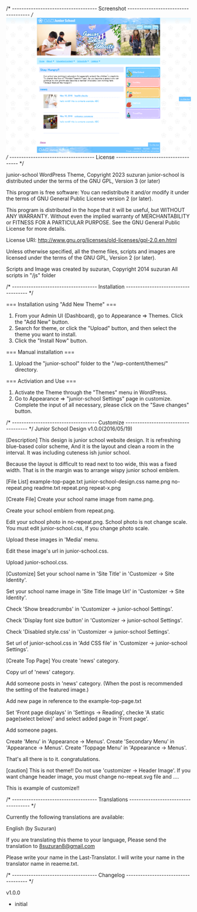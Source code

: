 /* ------------------------------------
Screenshot
------------------------------------ */
<img alt="画面のスクリーンショット" src="https://github.com/8suzuran8/wordpress-theme-junior-school/blob/5d08466342c72268e090e7b9de76febab7dc737a/screenshot.png">
/* ------------------------------------
License
------------------------------------ */

junior-school WordPress Theme, Copyright 2023 suzuran
junior-school is distributed under the terms of the GNU GPL, Version 3 (or later)

This program is free software:
You can redistribute it and/or modify it under the terms of GNU General Public License version 2 (or later).

This program is distributed in the hope that it will be useful, but WITHOUT ANY WARRANTY.
Without even the implied warranty of MERCHANTABILITY or FITNESS FOR A PARTICULAR PURPOSE.
See the GNU General Public License for more details.

License URI: http://www.gnu.org/licenses/old-licenses/gpl-2.0.en.html

Unless otherwise specified, all the theme files, scripts and images are licensed under the terms of the GNU GPL, Version 2 (or later).

Scripts and Image was created by suzuran, Copyright 2014 suzuran
All scripts in "/js" folder

/* ------------------------------------
Installation
------------------------------------ */

=== Installation using "Add New Theme" ===
1. From your Admin UI (Dashboard), go to Appearance => Themes. Click the "Add New" button.
2. Search for theme, or click the "Upload" button, and then select the theme you want to install.
3. Click the "Install Now" button.

=== Manual installation ===
1. Upload the "junior-school" folder to the "/wp-content/themes/" directory.

=== Activiation and Use ===
1. Activate the Theme through the "Themes" menu in WordPress.
2. Go to Appearance => "junior-school Settings" page in customize. Complete the input of all necessary, please click on the "Save changes" button.

/* ------------------------------------
Customize
------------------------------------ */
Junior School Design v1.0.0(2016/05/19)

[Description]
This design is junior school website design.
It is refreshing blue-based color scheme,
And it is the layout and clean a room in the interval.
It was including cuteness ish junior school.

Because the layout is difficult to read next to too wide, this was a fixed width.
That is in the margin was to arrange wispy junior school emblem.

[File List]
example-top-page.txt
junior-school-design.css
name.png
no-repeat.png
readme.txt
repeat.png
repeat-x.png

[Create File]
Create your school name image from name.png.

Create your school emblem from repeat.png.

Edit your school photo in no-repeat.png.
School photo is not change scale.
You must edit junior-school.css, if you change photo scale.

Upload these images in 'Media' menu.

Edit these image's url in junior-school.css.

Upload junior-school.css.

[Customize]
Set your school name in 'Site Title' in 'Customizer -> Site Identity'.

Set your school name image in 'Site Title Image Url' in 'Customizer -> Site Identity'.

Check 'Show breadcrumbs' in 'Customizer -> junior-school Settings'.

Check 'Display font size button' in 'Customizer -> junior-school Settings'.

Check 'Disabled style.css' in 'Customizer -> junior-school Settings'.

Set url of junior-school.css in 'Add CSS file' in 'Customizer -> junior-school Settings'.

[Create Top Page]
You create 'news' category.

Copy url of 'news' category.

Add someone posts in 'news' category.
(When the post is recommended the setting of the featured image.)

Add new page in reference to the example-top-page.txt

Set 'Front page displays' in 'Settings -> Reading',
checke 'A static page(select below)' and select added page in 'Front page'.

Add someone pages.

Create 'Menu' in 'Appearance -> Menus'.
Create 'Secondary Menu' in 'Appearance -> Menus'.
Create 'Toppage Menu' in 'Appearance -> Menus'.

That's all there is to it. congratulations.

[caution]
This is not theme!!
Do not use 'customizer -> Header Image'.
If you want change header image, you must change no-repeat.svg file and ....

This is example of customize!!

/* ------------------------------------
Translations
------------------------------------ */

Currently the following translations are available:

English (by Suzuran)

If you are translating this theme to your language,
Please send the translation to 8suzuran8@gmail.com

Please write your name in the Last-Translator.
I will write your name in the translator name in reaeme.txt.

/* ------------------------------------
Changelog
------------------------------------ */

v1.0.0
* initial
